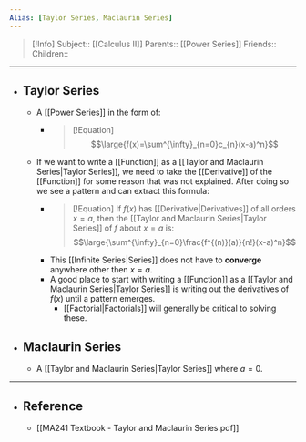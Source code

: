 ```yaml
---
Alias: [Taylor Series, Maclaurin Series]
---
```

> [!Info]
> Subject:: [[Calculus II]]
> Parents:: [[Power Series]]
> Friends:: 
> Children:: 
---
- ## Taylor Series
	- A [[Power Series]] in the form of:
		- > [!Equation]
		  > $$\large{f(x)=\sum^{\infty}_{n=0}c_{n}(x-a)^n}$$
	- If we want to write a [[Function]] as a [[Taylor and Maclaurin Series|Taylor Series]], we need to take the [[Derivative]] of the [[Function]] for some reason that was not explained. After doing so we see a pattern and can extract this formula:
		- > [!Equation]
		  > If $f(x)$ has [[Derivative|Derivatives]] of all orders $x=a$, then the [[Taylor and Maclaurin Series|Taylor Series]] of $f$ about $x=a$ is:
		  > $$\large{\sum^{\infty}_{n=0}\frac{f^{(n)}(a)}{n!}(x-a)^n}$$
		- This [[Infinite Series|Series]] does not have to **converge** anywhere other then $x=a$.
		- A good place to start with writing a [[Function]] as a [[Taylor and Maclaurin Series|Taylor Series]] is writing out the derivatives of $f(x)$ until a pattern emerges.
			- [[Factorial|Factorials]] will generally be critical to solving these.
- ## Maclaurin Series
	- A [[Taylor and Maclaurin Series|Taylor Series]] where $a=0$.
---
- ## Reference
	- [[MA241 Textbook - Taylor and Maclaurin Series.pdf]]